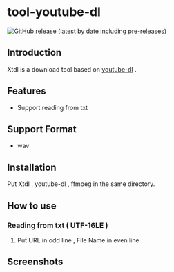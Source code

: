 # tool-youtube-dl
[![GitHub release (latest by date including pre-releases)](https://img.shields.io/github/v/release/stardusstt/tool-youtube-dl?include_prereleases)](https://github.com/Stardusstt/tool-youtube-dl/releases)

## Introduction
Xtdl is a download tool based on [youtube-dl](https://github.com/ytdl-org/youtube-dl) . 

## Features
* Support reading from txt 

## Support Format
* wav

## Installation
Put Xtdl , youtube-dl , ffmpeg in the same directory.


## How to use

### Reading from txt ( UTF-16LE )  
1. Put URL in odd line , File Name in even line 


## Screenshots


